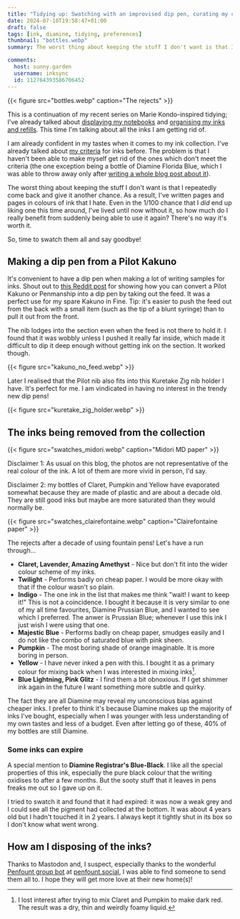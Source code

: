 ```yaml
---
title: "Tidying up: Swatching with an improvised dip pen, curating my collection"
date: 2024-07-10T19:58:47+01:00
draft: false
tags: [ink, diamine, tidying, preferences]
thumbnail: "bottles.webp"
summary: The worst thing about keeping the stuff I don't want is that I repeatedly come back and give it another chance. As a result, I've written pages and pages in colours of ink that I hate.

comments:
  host: sunny.garden
  username: inksync
  id: 112764393586706452
---
```


{{< figure src="bottles.webp" caption="The rejects" >}}

This is a continuation of my recent series on Marie Kondo-inspired tidying; I've already talked about [displaying my notebooks](/blog/tidying-notebooks) and [organising my inks and refills](/blog/tidying-inks-refills). This time I'm talking about all the inks I am getting rid of.

I am already confident in my tastes when it comes to my ink collection. I've already talked about [my criteria](/blog/ink-preferences) for inks before. The problem is that I haven't been able to make myself get rid of the ones which don't meet the criteria (the one exception being a bottle of Diamine Florida Blue, which I was able to throw away only after [writing a whole blog post about it](/blog/diamine-florida-blue)).

The worst thing about keeping the stuff I don't want is that I repeatedly come back and give it another chance. As a result, I've written pages and pages in colours of ink that I hate. Even in the 1/100 chance that I _did_ end up liking one this time around, I've lived until now without it, so how much do I really benefit from suddenly being able to use it again? There's no way it's worth it.

So, time to swatch them all and say goodbye!

## Making a dip pen from a Pilot Kakuno

It's convenient to have a dip pen when making a lot of writing samples for inks. Shout out to [this Reddit post](https://www.reddit.com/r/fountainpens/comments/wzk2kp/transforming_a_pilot_penmanship_fountain_pen_into/) for showing how you can convert a Pilot Kakuno or Penmanship into a dip pen by taking out the feed. It was a perfect use for my spare Kakuno in Fine. Tip: it's easier to push the feed out from the back with a small item (such as the tip of a blunt syringe) than to pull it out from the front.

The nib lodges into the section even when the feed is not there to hold it. I found that it was wobbly unless I pushed it really far inside, which made it difficult to dip it deep enough without getting ink on the section. It worked though.

{{< figure src="kakuno_no_feed.webp" >}}

Later I realised that the Pilot nib also fits into this Kuretake Zig nib holder I have. It's perfect for me. I am vindicated in having no interest in the trendy new dip pens!

{{< figure src="kuretake_zig_holder.webp" >}}

## The inks being removed from the collection

{{< figure src="swatches_midori.webp" caption="Midori MD paper" >}}

Disclaimer 1: As usual on this blog, the photos are not representative of the real colour of the ink. A lot of them are more vivid in person, I'd say.

Disclaimer 2: my bottles of Claret, Pumpkin and Yellow have evaporated somewhat because they are made of plastic and are about a decade old. They are still good inks but maybe are more saturated than they would normally be.

{{< figure src="swatches_clairefontaine.webp" caption="Clairefontaine paper" >}}

The rejects after a decade of using fountain pens! Let's have a run through...

- **Claret, Lavender, Amazing Amethyst** - Nice but don't fit into the wider colour scheme of my inks.
- **Twilight** - Performs badly on cheap paper. I would be more okay with that if the colour wasn't so plain.
- **Indigo** - The one ink in the list that makes me think "wait! I want to keep it!" This is not a coincidence. I bought it because it is very similar to one of my all time favourites, Diamine Prussian Blue, and I wanted to see which I preferred. The anwer is Prussian Blue; whenever I use this ink I just wish I were using that one.
- **Majestic Blue** - Performs badly on cheap paper, smudges easily and I do not like the combo of saturated blue with pink sheen.
- **Pumpkin** - The most boring shade of orange imaginable. It is more boring in person.
- **Yellow** - I have never inked a pen with this. I bought it as a primary colour for mixing back when I was interested in mixing inks[^1].
- **Blue Lightning, Pink Glitz** - I find them a bit obnoxious. If I get shimmer ink again in the future I want something more subtle and quirky.

The fact they are all Diamine may reveal my unconscious bias against cheaper inks. I prefer to think it's because Diamine makes up the majority of inks I've bought, especially when I was younger with less understanding of my own tastes and less of a budget. Even after letting go of these, 40% of my bottles are still Diamine.

### Some inks can expire

A special mention to **Diamine Registrar's Blue-Black**. I like all the special properties of this ink, especially the pure black colour that the writing oxidises to after a few months. But the sooty stuff that it leaves in pens freaks me out so I gave up on it.

I tried to swatch it and found that it had expired: it was now a weak grey and I could see all the pigment had collected at the bottom. It was about 4 years old but I hadn't touched it in 2 years. I always kept it tightly shut in its box so I don't know what went wrong.

## How am I disposing of the inks?

Thanks to Mastodon and, I suspect, especially thanks to the wonderful [Penfount group bot](https://penfount.social/@penfount) at [penfount.social](https://penfount.social/), I was able to find someone to send them all to. I hope they will get more love at their new home(s)!

[^1]: I lost interest after trying to mix Claret and Pumpkin to make dark red. The result was a dry, thin and weirdly foamy liquid.
